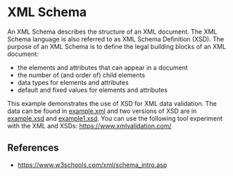 # XML Schema

An XML Schema describes the structure of an XML document. The XML Schema language is also referred to as XML Schema Definition (XSD). The purpose of an XML Schema is to define the legal building blocks of an XML document:
* the elements and attributes that can appear in a document
* the number of (and order of) child elements
* data types for elements and attributes
* default and fixed values for elements and attributes

This example demonstrates the use of XSD for XML data validation. The data can be found in [example.xml](example.xml) and two versions of XSD are in [example.xsd](example.xsd) and [example1.xsd](example1.xsd). You can use the following tool experiment with the XML and XSDs: https://www.xmlvalidation.com/

## References
* https://www.w3schools.com/xml/schema_intro.asp
